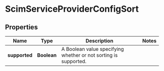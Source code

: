 

# ScimServiceProviderConfigSort

## Properties

Name | Type | Description | Notes
------------ | ------------- | ------------- | -------------
**supported** | **Boolean** | A Boolean value specifying whether or not sorting is supported. | 




